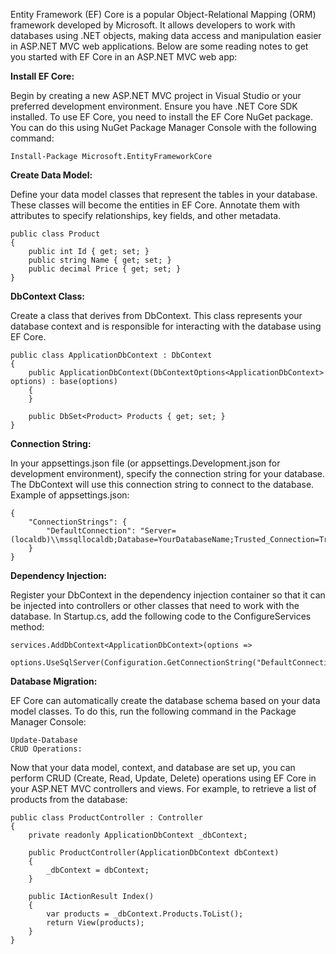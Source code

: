 Entity Framework (EF) Core is a popular Object-Relational Mapping (ORM) framework developed by Microsoft. It allows developers to work with databases using .NET objects, making data access and manipulation easier in ASP.NET MVC web applications. Below are some reading notes to get you started with EF Core in an ASP.NET MVC web app:

**Install EF Core:**

Begin by creating a new ASP.NET MVC project in Visual Studio or your preferred development environment. Ensure you have .NET Core SDK installed.
To use EF Core, you need to install the EF Core NuGet package. You can do this using NuGet Package Manager Console with the following command:

```Install-Package Microsoft.EntityFrameworkCore```

**Create Data Model:**

Define your data model classes that represent the tables in your database. These classes will become the entities in EF Core. Annotate them with attributes to specify relationships, key fields, and other metadata.
```
public class Product
{
    public int Id { get; set; }
    public string Name { get; set; }
    public decimal Price { get; set; }
}
```

**DbContext Class:**

Create a class that derives from DbContext. This class represents your database context and is responsible for interacting with the database using EF Core.

```
public class ApplicationDbContext : DbContext
{
    public ApplicationDbContext(DbContextOptions<ApplicationDbContext> options) : base(options)
    {
    }

    public DbSet<Product> Products { get; set; }
}
```
**Connection String:**

In your appsettings.json file (or appsettings.Development.json for development environment), specify the connection string for your database. The DbContext will use this connection string to connect to the database.
Example of appsettings.json:
```
{
    "ConnectionStrings": {
        "DefaultConnection": "Server=(localdb)\\mssqllocaldb;Database=YourDatabaseName;Trusted_Connection=True;MultipleActiveResultSets=true"
    }
}
```
**Dependency Injection:**

Register your DbContext in the dependency injection container so that it can be injected into controllers or other classes that need to work with the database.
In Startup.cs, add the following code to the ConfigureServices method:

```
services.AddDbContext<ApplicationDbContext>(options =>
    options.UseSqlServer(Configuration.GetConnectionString("DefaultConnection")));
```  

**Database Migration:**

EF Core can automatically create the database schema based on your data model classes. To do this, run the following command in the Package Manager Console:
```
Update-Database
CRUD Operations:
```

Now that your data model, context, and database are set up, you can perform CRUD (Create, Read, Update, Delete) operations using EF Core in your ASP.NET MVC controllers and views.
For example, to retrieve a list of products from the database:

```
public class ProductController : Controller
{
    private readonly ApplicationDbContext _dbContext;

    public ProductController(ApplicationDbContext dbContext)
    {
        _dbContext = dbContext;
    }

    public IActionResult Index()
    {
        var products = _dbContext.Products.ToList();
        return View(products);
    }
}
```

